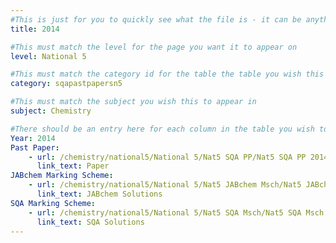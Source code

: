 ```yaml
---
#This is just for you to quickly see what the file is - it can be anything you want
title: 2014

#This must match the level for the page you want it to appear on
level: National 5

#This must match the category id for the table the table you wish this to appear in
category: sqapastpapersn5

#This must match the subject you wish this to appear in
subject: Chemistry

#There should be an entry here for each column in the table you wish to populate:
Year: 2014
Past Paper:
    - url: /chemistry/national5/National 5/Nat5 SQA PP/Nat5 SQA PP 2014.pdf
      link_text: Paper
JABchem Marking Scheme:
    - url: /chemistry/national5/National 5/Nat5 JABchem Msch/Nat5 JABchem Msch 2014.pdf
      link_text: JABchem Solutions
SQA Marking Scheme:
    - url: /chemistry/national5/National 5/Nat5 SQA Msch/Nat5 SQA Msch 2014.pdf
      link_text: SQA Solutions
---
```


